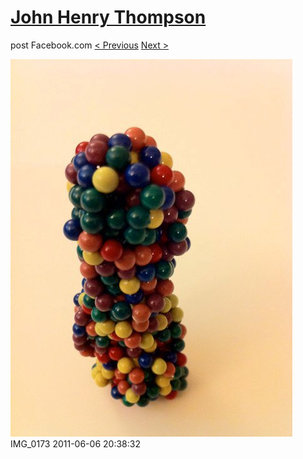 # [John Henry Thompson](../README.md)
post Facebook.com
[< Previous](2011-06-06-3.md) [Next >](2011-06-06-5.md)

[![](../media/2011-06-06/Magnetic-Balls-IMG_0173.jpg)](../README.md)
IMG_0173
2011-06-06 20:38:32